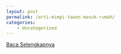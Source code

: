 ```yaml
---
layout: post
permalink: /arti-mimpi-tawon-masuk-rumah/
categories:
    - Uncategorized
---
```


[Baca Selengkapnya](/10)